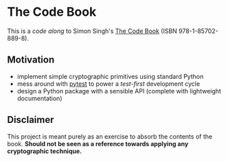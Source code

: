 # The Code Book

This is a _code along_ to Simon Singh's
[The Code Book](https://simonsingh.net/books/the-code-book/)
(ISBN 978-1-85702-889-8).

## Motivation

- implement simple cryptographic primitives using standard Python
- mess around with [pytest](https://docs.pytest.org/) to power a _test-first_ development cycle
- design a Python package with a sensible API (complete with lightweight documentation)

## Disclaimer

This project is meant purely as an exercise to absorb the contents of the book.
**Should not be seen as a reference towards applying any cryptographic technique.**
